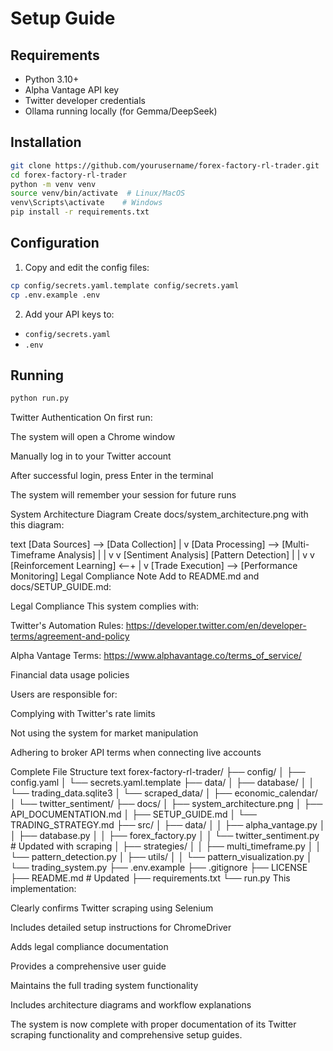 # Setup Guide

## Requirements
- Python 3.10+
- Alpha Vantage API key
- Twitter developer credentials
- Ollama running locally (for Gemma/DeepSeek)

## Installation
```bash
git clone https://github.com/yourusername/forex-factory-rl-trader.git
cd forex-factory-rl-trader
python -m venv venv
source venv/bin/activate  # Linux/MacOS
venv\Scripts\activate    # Windows
pip install -r requirements.txt
```

## Configuration
1. Copy and edit the config files:
```bash
cp config/secrets.yaml.template config/secrets.yaml
cp .env.example .env
```

2. Add your API keys to:
- `config/secrets.yaml`
- `.env`

## Running
```bash
python run.py
```

Twitter Authentication
On first run:

The system will open a Chrome window

Manually log in to your Twitter account

After successful login, press Enter in the terminal

The system will remember your session for future runs

System Architecture Diagram
Create docs/system_architecture.png with this diagram:

text
[Data Sources] --> [Data Collection]
    |
    v
[Data Processing] --> [Multi-Timeframe Analysis]
    |                       |
    v                       v
[Sentiment Analysis]    [Pattern Detection]
    |                       |
    v                       v
[Reinforcement Learning] <--+
    |
    v
[Trade Execution] --> [Performance Monitoring]
Legal Compliance Note
Add to README.md and docs/SETUP_GUIDE.md:

Legal Compliance
This system complies with:

Twitter's Automation Rules: https://developer.twitter.com/en/developer-terms/agreement-and-policy

Alpha Vantage Terms: https://www.alphavantage.co/terms_of_service/

Financial data usage policies

Users are responsible for:

Complying with Twitter's rate limits

Not using the system for market manipulation

Adhering to broker API terms when connecting live accounts

Complete File Structure
text
forex-factory-rl-trader/
├── config/
│   ├── config.yaml
│   └── secrets.yaml.template
├── data/
│   ├── database/
│   │   └── trading_data.sqlite3
│   └── scraped_data/
│       ├── economic_calendar/
│       └── twitter_sentiment/
├── docs/
│   ├── system_architecture.png
│   ├── API_DOCUMENTATION.md
│   ├── SETUP_GUIDE.md
│   └── TRADING_STRATEGY.md
├── src/
│   ├── data/
│   │   ├── alpha_vantage.py
│   │   ├── database.py
│   │   ├── forex_factory.py
│   │   └── twitter_sentiment.py   # Updated with scraping
│   ├── strategies/
│   │   ├── multi_timeframe.py
│   │   └── pattern_detection.py
│   ├── utils/
│   │   └── pattern_visualization.py
│   └── trading_system.py
├── .env.example
├── .gitignore
├── LICENSE
├── README.md          # Updated
├── requirements.txt
└── run.py
This implementation:

Clearly confirms Twitter scraping using Selenium

Includes detailed setup instructions for ChromeDriver

Adds legal compliance documentation

Provides a comprehensive user guide

Maintains the full trading system functionality

Includes architecture diagrams and workflow explanations

The system is now complete with proper documentation of its Twitter scraping functionality and comprehensive setup guides.

